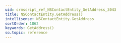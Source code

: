 ```yaml
---
uid: crmscript_ref_NSContactEntity_GetAddress_3043
title: NSContactEntity.GetAddress()
intellisense: NSContactEntity.GetAddress
sortOrder: 1862
keywords: GetAddress()
so.topic: reference
---
```





